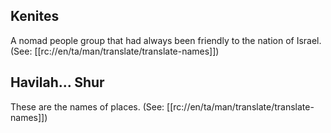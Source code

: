 ## Kenites ##

A nomad people group that had always been friendly to the nation of Israel. (See: [[rc://en/ta/man/translate/translate-names]])

## Havilah... Shur ##

These are the names of places. (See: [[rc://en/ta/man/translate/translate-names]])